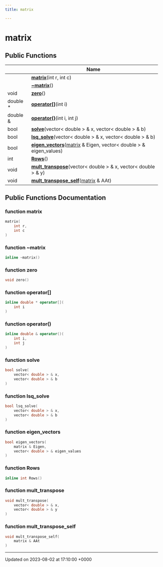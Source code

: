 ```yaml
---
title: matrix

---
```


# matrix





## Public Functions

|                | Name           |
| -------------- | -------------- |
| | **[matrix](../Classes/classmatrix.md#function-matrix)**(int r, int c) |
| | **[~matrix](../Classes/classmatrix.md#function-~matrix)**() |
| void | **[zero](../Classes/classmatrix.md#function-zero)**() |
| double * | **[operator[]](../Classes/classmatrix.md#function-operator[])**(int i) |
| double & | **[operator()](../Classes/classmatrix.md#function-operator())**(int i, int j) |
| bool | **[solve](../Classes/classmatrix.md#function-solve)**(vector< double > & x, vector< double > & b) |
| bool | **[lsq_solve](../Classes/classmatrix.md#function-lsq-solve)**(vector< double > & x, vector< double > & b) |
| bool | **[eigen_vectors](../Classes/classmatrix.md#function-eigen-vectors)**([matrix](../Classes/classmatrix.md) & Eigen, vector< double > & eigen_values) |
| int | **[Rows](../Classes/classmatrix.md#function-rows)**() |
| void | **[mult_transpose](../Classes/classmatrix.md#function-mult-transpose)**(vector< double > & x, vector< double > & y) |
| void | **[mult_transpose_self](../Classes/classmatrix.md#function-mult-transpose-self)**([matrix](../Classes/classmatrix.md) & AAt) |

## Public Functions Documentation

### function matrix

```cpp
matrix(
    int r,
    int c
)
```


### function ~matrix

```cpp
inline ~matrix()
```


### function zero

```cpp
void zero()
```


### function operator[]

```cpp
inline double * operator[](
    int i
)
```


### function operator()

```cpp
inline double & operator()(
    int i,
    int j
)
```


### function solve

```cpp
bool solve(
    vector< double > & x,
    vector< double > & b
)
```


### function lsq_solve

```cpp
bool lsq_solve(
    vector< double > & x,
    vector< double > & b
)
```


### function eigen_vectors

```cpp
bool eigen_vectors(
    matrix & Eigen,
    vector< double > & eigen_values
)
```


### function Rows

```cpp
inline int Rows()
```


### function mult_transpose

```cpp
void mult_transpose(
    vector< double > & x,
    vector< double > & y
)
```


### function mult_transpose_self

```cpp
void mult_transpose_self(
    matrix & AAt
)
```


-------------------------------

Updated on 2023-08-02 at 17:10:00 +0000